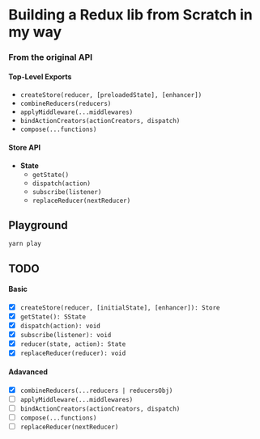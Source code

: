 # Building a Redux lib from Scratch in my way

### From the original API

#### Top-Level Exports​

- `createStore(reducer, [preloadedState], [enhancer])`
- `combineReducers(reducers)`
- `applyMiddleware(...middlewares)`
- `bindActionCreators(actionCreators, dispatch)`
- `compose(...functions)`

#### Store API

- <strong>State</strong>
  - `getState()`
  - `dispatch(action)`
  - `subscribe(listener)`
  - `replaceReducer(nextReducer)`

## Playground

```shell
yarn play
```

## TODO

#### Basic

- [x] `createStore(reducer, [initialState], [enhancer]): Store`
- [x] `getState(): SState`
- [x] `dispatch(action): void`
- [x] `subscribe(listener): void`
- [x] `reducer(state, action): State`
- [x] `replaceReducer(reducer): void`

#### Adavanced

- [x] `combineReducers(...reducers | reducersObj)`
- [ ] `applyMiddleware(...middlewares)`
- [ ] `bindActionCreators(actionCreators, dispatch)`
- [ ] `compose(...functions)`
- [ ] `replaceReducer(nextReducer)`
